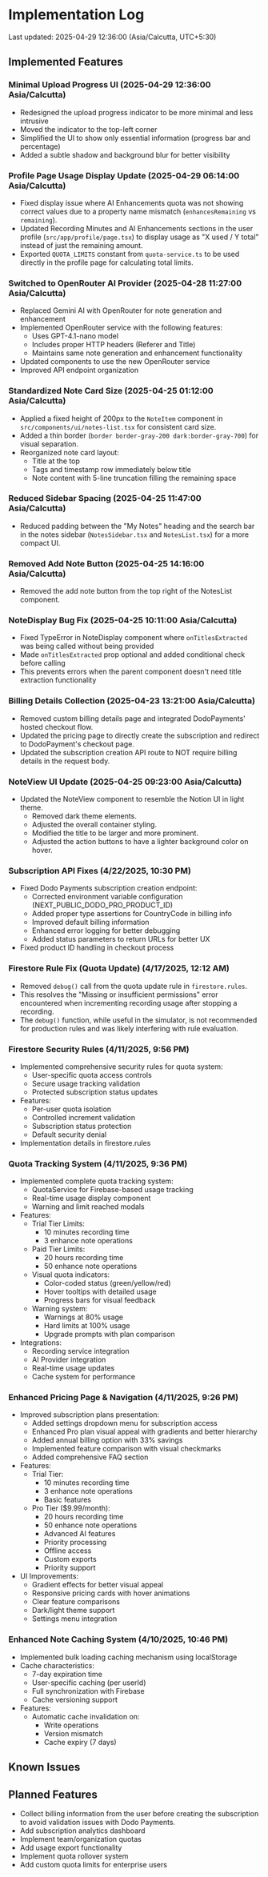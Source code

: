 # Implementation Log

Last updated: 2025-04-29 12:36:00 (Asia/Calcutta, UTC+5:30)

## Implemented Features
### Minimal Upload Progress UI (2025-04-29 12:36:00 Asia/Calcutta)
- Redesigned the upload progress indicator to be more minimal and less intrusive
- Moved the indicator to the top-left corner
- Simplified the UI to show only essential information (progress bar and percentage)
- Added a subtle shadow and background blur for better visibility

### Profile Page Usage Display Update (2025-04-29 06:14:00 Asia/Calcutta)
- Fixed display issue where AI Enhancements quota was not showing correct values due to a property name mismatch (`enhancesRemaining` vs `remaining`).
- Updated Recording Minutes and AI Enhancements sections in the user profile (`src/app/profile/page.tsx`) to display usage as "X used / Y total" instead of just the remaining amount.
- Exported `QUOTA_LIMITS` constant from `quota-service.ts` to be used directly in the profile page for calculating total limits.

### Switched to OpenRouter AI Provider (2025-04-28 11:27:00 Asia/Calcutta)
- Replaced Gemini AI with OpenRouter for note generation and enhancement
- Implemented OpenRouter service with the following features:
  * Uses GPT-4.1-nano model
  * Includes proper HTTP headers (Referer and Title)
  * Maintains same note generation and enhancement functionality
- Updated components to use the new OpenRouter service
- Improved API endpoint organization

### Standardized Note Card Size (2025-04-25 01:12:00 Asia/Calcutta)
- Applied a fixed height of 200px to the `NoteItem` component in `src/components/ui/notes-list.tsx` for consistent card size.
- Added a thin border (`border border-gray-200 dark:border-gray-700`) for visual separation.
- Reorganized note card layout:
  * Title at the top
  * Tags and timestamp row immediately below title
  * Note content with 5-line truncation filling the remaining space

### Reduced Sidebar Spacing (2025-04-25 11:47:00 Asia/Calcutta)
- Reduced padding between the "My Notes" heading and the search bar in the notes sidebar (`NotesSidebar.tsx` and `NotesList.tsx`) for a more compact UI.

### Removed Add Note Button (2025-04-25 14:16:00 Asia/Calcutta)
- Removed the add note button from the top right of the NotesList component.

### NoteDisplay Bug Fix (2025-04-25 10:11:00 Asia/Calcutta)
- Fixed TypeError in NoteDisplay component where `onTitlesExtracted` was being called without being provided
- Made `onTitlesExtracted` prop optional and added conditional check before calling
- This prevents errors when the parent component doesn't need title extraction functionality

### Billing Details Collection (2025-04-23 13:21:00 Asia/Calcutta)
- Removed custom billing details page and integrated DodoPayments' hosted checkout flow.
- Updated the pricing page to directly create the subscription and redirect to DodoPayment's checkout page.
- Updated the subscription creation API route to NOT require billing details in the request body.

### NoteView UI Update (2025-04-25 09:23:00 Asia/Calcutta)
- Updated the NoteView component to resemble the Notion UI in light theme.
  * Removed dark theme elements.
  * Adjusted the overall container styling.
  * Modified the title to be larger and more prominent.
  * Adjusted the action buttons to have a lighter background color on hover.

### Subscription API Fixes (4/22/2025, 10:30 PM)
- Fixed Dodo Payments subscription creation endpoint:
  * Corrected environment variable configuration (NEXT_PUBLIC_DODO_PRO_PRODUCT_ID)
  * Added proper type assertions for CountryCode in billing info
  * Improved default billing information
  * Enhanced error logging for better debugging
  * Added status parameters to return URLs for better UX
- Fixed product ID handling in checkout process

### Firestore Rule Fix (Quota Update) (4/17/2025, 12:12 AM)
- Removed `debug()` call from the quota update rule in `firestore.rules`.
- This resolves the "Missing or insufficient permissions" error encountered when incrementing recording usage after stopping a recording.
- The `debug()` function, while useful in the simulator, is not recommended for production rules and was likely interfering with rule evaluation.

### Firestore Security Rules (4/11/2025, 9:56 PM)
- Implemented comprehensive security rules for quota system:
  * User-specific quota access controls
  * Secure usage tracking validation
  * Protected subscription status updates
- Features:
  * Per-user quota isolation
  * Controlled increment validation
  * Subscription status protection
  * Default security denial
- Implementation details in firestore.rules

### Quota Tracking System (4/11/2025, 9:36 PM)
- Implemented complete quota tracking system:
  * QuotaService for Firebase-based usage tracking
  * Real-time usage display component
  * Warning and limit reached modals
- Features:
  * Trial Tier Limits:
    - 10 minutes recording time
    - 3 enhance note operations
  * Paid Tier Limits:
    - 20 hours recording time
    - 50 enhance note operations
  * Visual quota indicators:
    - Color-coded status (green/yellow/red)
    - Hover tooltips with detailed usage
    - Progress bars for visual feedback
  * Warning system:
    - Warnings at 80% usage
    - Hard limits at 100% usage
    - Upgrade prompts with plan comparison
- Integrations:
  * Recording service integration
  * AI Provider integration
  * Real-time usage updates
  * Cache system for performance

### Enhanced Pricing Page & Navigation (4/11/2025, 9:26 PM)
- Improved subscription plans presentation:
  * Added settings dropdown menu for subscription access
  * Enhanced Pro plan visual appeal with gradients and better hierarchy
  * Added annual billing option with 33% savings
  * Implemented feature comparison with visual checkmarks
  * Added comprehensive FAQ section
- Features:
  * Trial Tier:
    - 10 minutes recording time
    - 3 enhance note operations
    - Basic features
  * Pro Tier ($9.99/month):
    - 20 hours recording time
    - 50 enhance note operations
    - Advanced AI features
    - Priority processing
    - Offline access
    - Custom exports
    - Priority support
- UI Improvements:
  * Gradient effects for better visual appeal
  * Responsive pricing cards with hover animations
  * Clear feature comparisons
  * Dark/light theme support
  * Settings menu integration

### Enhanced Note Caching System (4/10/2025, 10:46 PM)
- Implemented bulk loading caching mechanism using localStorage
- Cache characteristics:
  * 7-day expiration time
  * User-specific caching (per userId)
  * Full synchronization with Firebase
  * Cache versioning support
- Features:
  * Automatic cache invalidation on:
    * Write operations
    * Version mismatch
    * Cache expiry (7 days)

## Known Issues

## Planned Features

- Collect billing information from the user before creating the subscription to avoid validation issues with Dodo Payments.
- Add subscription analytics dashboard
- Implement team/organization quotas
- Add usage export functionality
- Implement quota rollover system
- Add custom quota limits for enterprise users